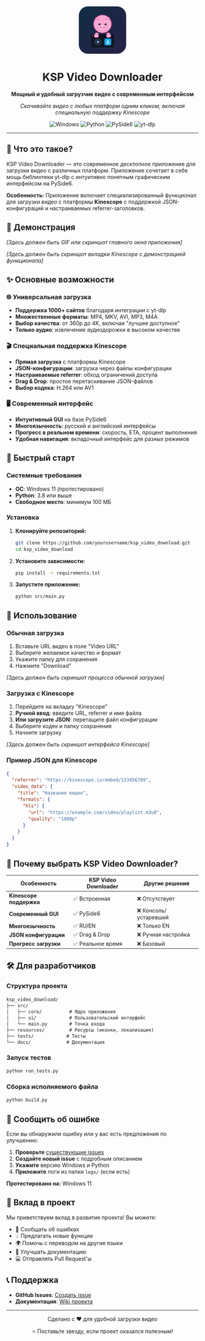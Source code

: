 <div align="center">
  <img src="resources/icon.svg" alt="KSP Video Downloader Logo" width="128" height="128">
  
  # KSP Video Downloader
  
  **Мощный и удобный загрузчик видео с современным интерфейсом**
  
  *Скачивайте видео с любых платформ одним кликом, включая специальную поддержку Kinescope*
  
  ![Windows](https://img.shields.io/badge/Windows-11-blue?style=flat-square&logo=windows)
  ![Python](https://img.shields.io/badge/Python-3.8+-green?style=flat-square&logo=python)
  ![PySide6](https://img.shields.io/badge/PySide6-GUI-orange?style=flat-square)
  ![yt-dlp](https://img.shields.io/badge/yt--dlp-powered-red?style=flat-square)
</div>

---

## 🎯 Что это такое?

KSP Video Downloader — это современное десктопное приложение для загрузки видео с различных платформ. Приложение сочетает в себе мощь библиотеки yt-dlp с интуитивно понятным графическим интерфейсом на PySide6.

**Особенность:** Приложение включает специализированный функционал для загрузки видео с платформы **Kinescope** с поддержкой JSON-конфигураций и настраиваемых referrer-заголовков.

## 📸 Демонстрация

*[Здесь должен быть GIF или скриншот главного окна приложения]*

*[Здесь должен быть скриншот вкладки Kinescope с демонстрацией функционала]*

## ✨ Основные возможности

### 🌐 Универсальная загрузка
- **Поддержка 1000+ сайтов** благодаря интеграции с yt-dlp
- **Множественные форматы**: MP4, MKV, AVI, MP3, M4A
- **Выбор качества**: от 360p до 4K, включая "лучшее доступное"
- **Только аудио**: извлечение аудиодорожки в высоком качестве

### 🎬 Специальная поддержка Kinescope
- **Прямая загрузка** с платформы Kinescope
- **JSON-конфигурации**: загрузка через файлы конфигурации
- **Настраиваемые referrer**: обход ограничений доступа
- **Drag & Drop**: простое перетаскивание JSON-файлов
- **Выбор кодека**: H.264 или AV1

### 🖥️ Современный интерфейс
- **Интуитивный GUI** на базе PySide6
- **Многоязычность**: русский и английский интерфейсы
- **Прогресс в реальном времени**: скорость, ETA, процент выполнения
- **Удобная навигация**: вкладочный интерфейс для разных режимов

## 🚀 Быстрый старт

### Системные требования
- **ОС**: Windows 11 (протестировано)
- **Python**: 3.8 или выше
- **Свободное место**: минимум 100 МБ

### Установка

1. **Клонируйте репозиторий:**
   ```bash
   git clone https://github.com/yourusername/ksp_video_download.git
   cd ksp_video_download
   ```

2. **Установите зависимости:**
   ```bash
   pip install -r requirements.txt
   ```

3. **Запустите приложение:**
   ```bash
   python src/main.py
   ```

## 📖 Использование

### Обычная загрузка
1. Вставьте URL видео в поле "Video URL"
2. Выберите желаемое качество и формат
3. Укажите папку для сохранения
4. Нажмите "Download"

*[Здесь должен быть скриншот процесса обычной загрузки]*

### Загрузка с Kinescope
1. Перейдите на вкладку "Kinescope"
2. **Ручной ввод**: введите URL, referrer и имя файла
3. **Или загрузите JSON**: перетащите файл конфигурации
4. Выберите кодек и папку сохранения
5. Начните загрузку

*[Здесь должен быть скриншот интерфейса Kinescope]*

### Пример JSON для Kinescope
```json
{
  "referrer": "https://kinescope.io/embed/123456789",
  "video_data": {
    "title": "Название видео",
    "formats": {
      "hls": {
        "url": "https://example.com/video/playlist.m3u8",
        "quality": "1080p"
      }
    }
  }
}
```

## 🎨 Почему выбрать KSP Video Downloader?

| Особенность | KSP Video Downloader | Другие решения |
|-------------|---------------------|----------------|
| **Kinescope поддержка** | ✅ Встроенная | ❌ Отсутствует |
| **Современный GUI** | ✅ PySide6 | ❌ Консоль/устаревший |
| **Многоязычность** | ✅ RU/EN | ❌ Только EN |
| **JSON конфигурации** | ✅ Drag & Drop | ❌ Ручная настройка |
| **Прогресс загрузки** | ✅ Реальное время | ❌ Базовый |

## 🛠️ Для разработчиков

### Структура проекта
```
ksp_video_download/
├── src/
│   ├── core/          # Ядро приложения
│   ├── ui/            # Пользовательский интерфейс
│   └── main.py        # Точка входа
├── resources/         # Ресурсы (иконки, локализация)
├── tests/            # Тесты
└── docs/             # Документация
```

### Запуск тестов
```bash
python run_tests.py
```

### Сборка исполняемого файла
```bash
python build.py
```

## 🐛 Сообщить об ошибке

Если вы обнаружили ошибку или у вас есть предложения по улучшению:

1. **Проверьте** [существующие issues](https://github.com/yourusername/ksp_video_download/issues)
2. **Создайте новый issue** с подробным описанием
3. **Укажите** версию Windows и Python
4. **Приложите** логи из папки `logs/` (если есть)

**Протестировано на:** Windows 11

## 🤝 Вклад в проект

Мы приветствуем вклад в развитие проекта! Вы можете:

- 🐛 Сообщать об ошибках
- 💡 Предлагать новые функции
- 🌍 Помочь с переводом на другие языки
- 📝 Улучшать документацию
- 💻 Отправлять Pull Request'ы

## 📞 Поддержка

- **GitHub Issues**: [Создать issue](https://github.com/yourusername/ksp_video_download/issues)
- **Документация**: [Wiki проекта](https://github.com/yourusername/ksp_video_download/wiki)

---

<div align="center">
  <p>Сделано с ❤️ для удобной загрузки видео</p>
  <p>⭐ Поставьте звезду, если проект оказался полезным!</p>
</div>